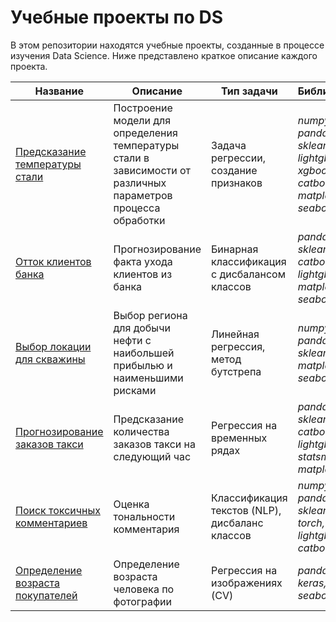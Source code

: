 # Учебные проекты по DS
В этом репозитории находятся учебные проекты, созданные в процессе изучения Data Science. Ниже представлено краткое описание каждого проекта.

|Название|Описание|Тип задачи|Библиотеки|
|-|-|-|-|
[Предсказание температуры стали](steel/)|Построение модели для определения температуры стали в зависимости от различных параметров процесса обработки|Задача регрессии, создание признаков|*numpy, pandas, sklearn, lightgbm, xgboost, catboost, matplotlib, seaborn*
[Отток клиентов банка](bank_churn/)|Прогнозирование факта ухода клиентов из банка|Бинарная классификация с дисбалансом классов|*pandas, sklearn, catboost, lightgbm, matplotlib, seaborn*|
[Выбор локации для скважины](well_location/)|Выбор региона для добычи нефти с наибольшей прибылью и наименьшими рисками|Линейная регрессия, метод бутстрепа|*numpy, pandas, sklearn, matplotlib, seaborn*|
[Прогнозирование заказов такси](taxi/)|Предсказание количества заказов такси на следующий час|Регрессия на временных рядах|*pandas, sklearn, catboost, lightgbm, statsmodels, matplotlib*
[Поиск токсичных комментариев](toxic_comments/)|Оценка тональности комментария|Классификация текстов (NLP), дисбаланс классов|*numpy, pandas, sklearn, torch, lightgbm, catboost*
[Определение возраста покупателей](customers_age/)|Определение возраста человека по фотографии|Регрессия на изображениях (CV)|*pandas, keras, seaborn*